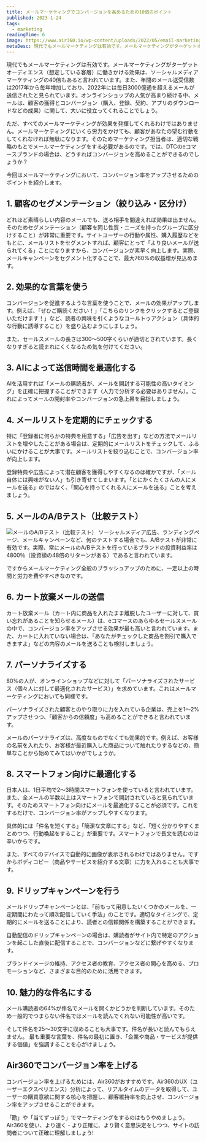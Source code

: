 ```yaml
---
title: メールマーケティングでコンバージョンを高めるための10個のポイント
published: 2023-1-24
tags: 
  - marketing
readingTime: 6
image: https://www.air360.io/wp-content/uploads/2022/05/email-marketing-1024x614-1.webp
metaDesc: 現代でもメールマーケティングは有効です。メールマーケティングがターゲットオーディエンス（想定している客層）に働きかける効果は、ソーシャルメディアマーケティングの40倍もあると言われています。
---
```


現代でもメールマーケティングは有効です。メールマーケティングがターゲットオーディエンス（想定している客層）に働きかける効果は、ソーシャルメディアマーケティングの40倍もあると言われています。また、年間のメール送受信数は2017年から毎年増加しており、2022年には毎日3000億通を超えるメールが送信されたと見られています。オンラインショップの人気が高まり続ける中、メールは、顧客の獲得とコンバージョン（購入、登録、契約、アプリのダウンロードなどの成果）に関して、大いに役立ってくれることでしょう。

ただ、すべてのメールマーケティングが効果を発揮してくれるわけではありません。メールマーケティングにいくら労力をかけても、顧客があなたの望む行動をしてくれなければ無駄になります。そのためマーケティング担当者は、適切な戦略のもとでメールマーケティングをする必要があるのです。では、DTCのeコマースブランドの場合は、どうすればコンバージョンを高めることができるのでしょうか？

今回はメールマーケティングにおいて、コンバージョン率をアップさせるためのポイントを紹介します。

## 1. 顧客のセグメンテーション（絞り込み・区分け）
どれほど素晴らしい内容のメールでも、送る相手を間違えれば効果は出ません。そのためセグメンテーション（顧客を同じ性質・ニーズを持ったグループに区分けすること）が非常に重要です。サイトユーザーの行動や属性、購入履歴などをもとに、メールリストをセグメントすれば、顧客にとって「より良いメールが送られてくる」ことになりますから、コンバージョンが素早く向上します。実際、メールキャンペーンをセグメント化することで、最大760%の収益増が見込めます。

## 2. 効果的な言葉を使う
コンバージョンを促進するような言葉を使うことで、メールの効果がアップします。例えば、「ぜひご購読ください！」「こちらのリンクをクリックするとご登録いただけます！」など、読者の興味を引くようなコールトゥアクション（具体的な行動に誘導すること）を盛り込むようにしましょう。

また、セールスメールの長さは300～500字くらいが適切とされています。長くなりすぎると読まれにくくなるため気を付けてください。
## 3. AIによって送信時間を最適化する
AIを活用すれば「メールの購読者が、メールを開封する可能性の高いタイミング」を正確に把握することができます（人力で分析する必要はありません）。これによってメールの開封率やコンバージョンの急上昇を目指しましょう。
## 4. メールリストを定期的にチェックする
特に「登録者に何らかの特典を用意する」「広告を出す」などの方法でメールリストを増やしたことがある場合は、定期的にメールリストをチェックして、ふるいにかけることが大事です。メールリストを絞り込むことで、コンバージョン率が向上します。

登録特典や広告によって潜在顧客を獲得しやすくなるのは確かですが、「メール自体には興味がない人」も引き寄せてしまいます。「とにかくたくさんの人にメールを送る」のではなく、「関心を持ってくれる人にメールを送る」ことを考えましょう。
## 5. メールのA/Bテスト（比較テスト）
![メールのA/Bテスト（比較テスト）](https://www.air360.io/wp-content/uploads/2022/05/10-emil-marketing-tips-to-increase-conversions-1.webp)
ソーシャルメディア広告、ランディングページ、メールキャンペーンなど、何のテストする場合でも、A/Bテストが非常に有効です。実際、常にメールのA/Bテストを行っているブランドの投資利益率は4800％（投資額の48倍のリターンがある）であると言われています。

ですからメールマーケティング全般のブラッシュアップのために、一定以上の時間と労力を費やすべきなのです。

## 6. カート放棄メールの送信
カート放棄メール（カート内に商品を入れたまま離脱したユーザーに対して、買い忘れがあることを知らせるメール）は、eコマースのあらゆるセールスメールの中で、コンバージョン率をアップさせる効果が最も高いと言われています。また、カートに入れていない場合は、「あなたがチェックした商品を割引で購入できますよ」などの内容のメールを送ることも検討しましょう。
## 7. パーソナライズする
80%の人が、オンラインショップなどに対して「パーソナライズされたサービス（個々人に対して最適化されたサービス）」を求めています。これはメールマーケティングにおいても同様です。

パーソナライズされた顧客とのやり取りに力を入れている企業は、売上を1～2%アップさせつつ、「顧客からの信頼度」も高めることができると言われています。

メールのパーソナライズは、高度なものでなくても効果的です。例えば、お客様の名前を入れたり、お客様が最近購入した商品について触れたりするなどの、簡単なことから始めてみてはいかがでしょうか。
## 8. スマートフォン向けに最適化する
日本人は、1日平均で2～3時間スマートフォンを使っていると言われています。また、全メールの半数以上はスマートフォンで開封されていると見られています。そのためスマートフォン向けにメールを最適化することが必須です。これをするだけで、コンバージョン率がアップしやすくなります。

具体的には「件名を短くする」「簡潔な文章にする」など、「短く分かりやすくまとめつつ、行動喚起をすること」が重要です。スマートフォンで長文を読むのは辛いからです。

また、すべてのデバイスで自動的に画像が表示されるわけではありません。ですからボディコピー（商品やサービスを紹介する文章）に力を入れることも大事です。
## 9. ドリップキャンペーンを行う
メールドリップキャンペーンとは、「前もって用意したいくつかのメールを、一定期間にわたって順次配信していく手法」のことです。適切なタイミングで、定期的にメールを送ることにより、読者との信頼関係を構築することができます。

自動配信のドリップキャンペーンの場合は、購読者がサイト内で特定のアクションを起こした直後に配信することで、コンバージョンなどに繋げやすくなります。

ブランドイメージの維持、アクセス者の教育、アクセス者の関心を高める、プロモーションなど、さまざまな目的のために活用できます。
## 10. 魅力的な件名にする
メール購読者の64%が件名でメールを開くかどうかを判断しています。そのため一般的でつまらない件名ではメールを読んでくれない可能性が高いです。

そして件名を25～30文字に収めることも大事です。件名が長いと読んでもらえません。
最も重要な言葉を、件名の最初に置き、「企業や商品・サービスが提供する価値」を強調することを心がけましょう。
## Air360でコンバージョン率を上げる
コンバージョン率を上げるためには、Air360がおすすめです。Air360のUX（ユーザーエクスペリエンス）分析によって、リアルタイムのデータを取得して、ユーザーの購買意欲に関する核心を把握し、顧客維持率を向上させ、コンバージョン率をアップさせることができます。

「勘」や「当てずっぽう」でマーケティングをするのはもうやめましょう。Air360を使い、より速く・より正確に、より賢く意思決定をしつつ、サイトの訪問者について正確に理解しましょう!